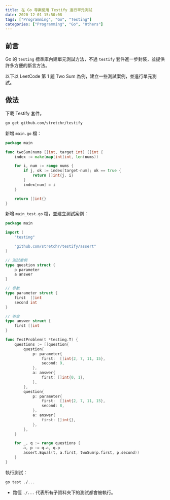 ```yaml
---
title: 在 Go 專案使用 Testify 進行單元測試
date: 2020-12-01 15:50:08
tags: ["Programming", "Go", "Testing"]
categories: ["Programming", "Go", "Others"]
---
```


## 前言

Go 的 `testing` 標準庫內建單元測試方法，不過 `testify` 套件進一步封裝，並提供許多方便的斷言方法。

以下以 LeetCode 第 1 題 Two Sum 為例，建立一些測試案例，並進行單元測試。

## 做法

下載 Testify 套件。

```bash
go get github.com/stretchr/testify
```

新增 `main.go` 檔：

```go
package main

func twoSum(nums []int, target int) []int {
	index := make(map[int]int, len(nums))

	for i, num := range nums {
		if j, ok := index[target-num]; ok == true {
			return []int{j, i}
		}
		index[num] = i
	}

	return []int{}
}
```

新增 `main_test.go` 檔，並建立測試案例：

```go
package main

import (
	"testing"

	"github.com/stretchr/testify/assert"
)

// 測試案例
type question struct {
	p parameter
	a answer
}

// 參數
type parameter struct {
	first  []int
	second int
}

// 答案
type answer struct {
	first []int
}

func TestProblem(t *testing.T) {
	questions := []question{
		question{
			p: parameter{
				first:  []int{2, 7, 11, 15},
				second: 9,
			},
			a: answer{
				first: []int{0, 1},
			},
		},
		question{
			p: parameter{
				first:  []int{2, 7, 11, 15},
				second: 8,
			},
			a: answer{
				first: []int{},
			},
		},
	}

	for _, q := range questions {
		a, p := q.a, q.p
		assert.Equal(t, a.first, twoSum(p.first, p.second))
	}
}
```

執行測試：

```bash
go test ./...
```

- 路徑 `./...` 代表所有子資料夾下的測試都會被執行。
